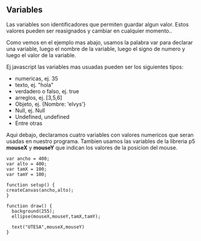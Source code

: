 ## Variables ##

Las variables son identificadores que permiten guardar algun valor. Estos valores pueden ser reasignados y cambiar en cualquier momento..

Como vemos en el ejemplo mas abajo, usamos la palabra var para declarar una variable, luego el nombre de la variable, luego el signo de numero y luego el valor de la variable.

Ej javascript las variables mas usuadas pueden ser los siguientes tipos:

* numericas, ej. 35
* texto, ej. "hola"
* verdadero o falso, ej. true
* arreglos, ej. [3,5,6]
* Objeto, ej. {Nombre: 'elvys'}
* Null, ej. Null
* Undefined, undefined
* Entre otras


Aqui debajo, declaramos cuatro variables con valores numericos que seran usadas en nuestro programa. Tambien usamos las variables de la libreria p5 __mouseX__ y __mouseY__ que indican los valores de la posicion del mouse.

```
var ancho = 400;
var alto = 400;
var tamX = 100;
var tamY = 100;

function setup() {
createCanvas(ancho,alto);
}

function draw() {
  background(255);
  ellipse(mouseX,mouseY,tamX,tamY);

  text("UTESA",mouseX,mouseY)
}
```
